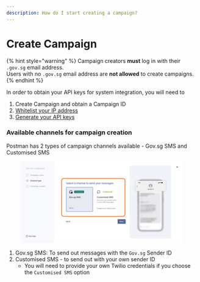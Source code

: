 ```yaml
---
description: How do I start creating a campaign?
---
```


# Create Campaign

{% hint style="warning" %}
Campaign creators **must** log in with their `.gov.sg` email address. \
Users with no `.gov.sg` email address are **not allowed** to create campaigns.&#x20;
{% endhint %}

In order to obtain your API keys for system integration, you will need to&#x20;

1. Create Campaign and obtain a Campaign ID
2. [Whitelist your IP address](campaign-settings.md#ip-address-whitelisting)
3. [Generate your API keys](campaign-settings.md#api-keys)

### Available channels for campaign creation

Postman has 2 types of campaign channels available - Gov.sg SMS and Customised SMS

<figure><img src="../.gitbook/assets/Frame 8 (1).png" alt=""><figcaption></figcaption></figure>

1. Gov.sg SMS: To send out messages with the `Gov.sg` Sender ID
2. Customised SMS - to send out with your own sender ID
   * You will need to provide your own Twilio credentials if you choose the `Customised SMS` option

###
